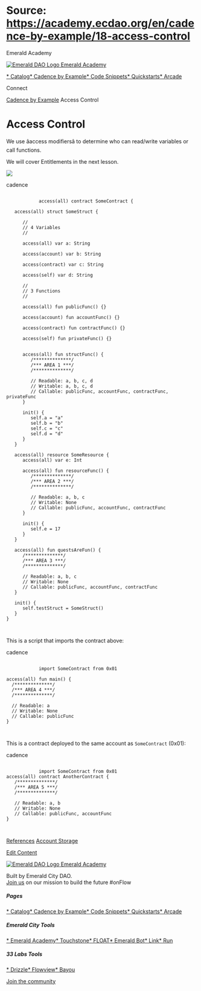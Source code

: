 # Source: https://academy.ecdao.org/en/cadence-by-example/18-access-control

Emerald Academy





[![Emerald DAO Logo](/ea-logo.png)
Emerald Academy](/en/)


[* Catalog](/en/catalog)[* Cadence by Example](/en/cadence-by-example)[* Code Snippets](/en/snippets)[* Quickstarts](/en/quickstarts)[* Arcade](https://arcade.ecdao.org)

Connect



[Cadence by Example](/en/cadence-by-example)
Access Control

# Access Control

We use âaccess modifiersâ to determine who can read/write variables or call functions.

We will cover Entitlements in the next lesson.

![](/tutorials/access-control.png)

cadence

```
		
			access(all) contract SomeContract {

   access(all) struct SomeStruct {

      //
      // 4 Variables
      //

      access(all) var a: String

      access(account) var b: String

      access(contract) var c: String

      access(self) var d: String

      //
      // 3 Functions
      //

      access(all) fun publicFunc() {}

      access(account) fun accountFunc() {}

      access(contract) fun contractFunc() {}

      access(self) fun privateFunc() {}


      access(all) fun structFunc() {
         /**************/
         /*** AREA 1 ***/
         /**************/

         // Readable: a, b, c, d
         // Writable: a, b, c, d
         // Callable: publicFunc, accountFunc, contractFunc, privateFunc
      }

      init() {
         self.a = "a"
         self.b = "b"
         self.c = "c"
         self.d = "d"
      }
   }

   access(all) resource SomeResource {
      access(all) var e: Int

      access(all) fun resourceFunc() {
         /**************/
         /*** AREA 2 ***/
         /**************/

         // Readable: a, b, c
         // Writable: None
         // Callable: publicFunc, accountFunc, contractFunc
      }

      init() {
         self.e = 17
      }
   }

   access(all) fun questsAreFun() {
      /**************/
      /*** AREA 3 ***/
      /**************/

      // Readable: a, b, c
      // Writable: None
      // Callable: publicFunc, accountFunc, contractFunc
   }

   init() {
      self.testStruct = SomeStruct()
   }
}
		 
	
```

This is a script that imports the contract above:

cadence

```
		
			import SomeContract from 0x01

access(all) fun main() {
  /**************/
  /*** AREA 4 ***/
  /**************/

  // Readable: a
  // Writable: None
  // Callable: publicFunc
}
		 
	
```

This is a contract deployed to the same account as `SomeContract` (0x01):

cadence

```
		
			import SomeContract from 0x01
access(all) contract AnotherContract {
   /**************/
   /*** AREA 5 ***/
   /**************/

   // Readable: a, b
   // Writable: None
   // Callable: publicFunc, accountFunc
}
		 
	
```

[References](/en/cadence-by-example/17-references)
[Account Storage](/en/cadence-by-example/19-account-storage)

[Edit Content](https://github.com/emerald-dao/emerald-academy-v2/tree/main/src/lib/content/cadence-by-example/en/18-access-control.md)



[![Emerald DAO Logo](/ea-logo.png)
Emerald Academy](/en/)

Built by Emerald City DAO.  
[Join us](https://discord.gg/emerald-city-906264258189332541) on our mission to build the future #onFlow

##### Pages

[* Catalog](/en/catalog)[* Cadence by Example](/en/cadence-by-example)[* Code Snippets](/en/snippets)[* Quickstarts](/en/quickstarts)[* Arcade](https://arcade.ecdao.org)


##### Emerald City Tools

[* Emerald Academy](https://academy.ecdao.org/)[* Touchstone](https://touchstone.city/)[* FLOAT](https://floats.city/)[* Emerald Bot](https://bot.ecdao.org/)[* Link](https://link.ecdao.org/)[* Run](https://run.ecdao.org/)


##### 33 Labs Tools

[* Drizzle](https://drizzle33.app/)[* Flowview](https://flowview.app/)[* Bayou](https://bayou33.app/)

[Join the community](https://discord.gg/emerald-city-906264258189332541)